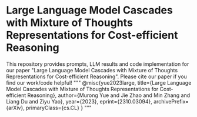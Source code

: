 # Large Language Model Cascades with Mixture of Thoughts Representations for Cost-efficient Reasoning
This repository provides prompts, LLM results and code implementation for our paper "Large Language Model Cascades with Mixture of Thoughts Representations for Cost-efficient Reasoning".
Please cite our paper if you find our work/code helpful!
"""
@misc{yue2023large,
      title={Large Language Model Cascades with Mixture of Thoughts Representations for Cost-efficient Reasoning}, 
      author={Murong Yue and Jie Zhao and Min Zhang and Liang Du and Ziyu Yao},
      year={2023},
      eprint={2310.03094},
      archivePrefix={arXiv},
      primaryClass={cs.CL}
}
"""

